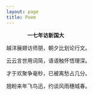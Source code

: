 ```yaml
---
layout: page
title: Poem
---
```

<p>&emsp;&emsp;&emsp;&emsp;<strong>一七年访新国大</strong></p>
<p>越洋展翅访师朋，朝夕比划论行文。</p>
<p>云云言世用词简，语语触怀悟理深。</p>
<p>才于欢聚争毫秒，已被离愁占几分。</p>
<p>翘盼来年飞鸟迅，约谈风雨穗城春。</p>



